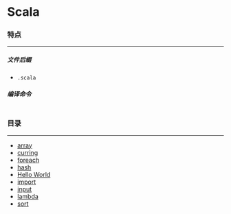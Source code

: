 Scala
===

### 特点
---
##### 文件后缀
* `.scala`

##### 编译命令
```

```

### 目录
---
* [array](https://github.com/PFei-He/Language-Study-Note/tree/master/Scala/array)
* [curring](https://github.com/PFei-He/Language-Study-Note/tree/master/Scala/currying)
* [foreach](https://github.com/PFei-He/Language-Study-Note/tree/master/Scala/foreach)
* [hash](https://github.com/PFei-He/Language-Study-Note/tree/master/Scala/hash)
* [Hello World](https://github.com/PFei-He/Language-Study-Note/tree/master/Scala/Hello%20World)
* [import](https://github.com/PFei-He/Language-Study-Note/tree/master/Scala/import)
* [input](https://github.com/PFei-He/Language-Study-Note/tree/master/Scala/input)
* [lambda](https://github.com/PFei-He/Language-Study-Note/tree/master/Scala/lambda%20-%20closure)
* [sort](https://github.com/PFei-He/Language-Study-Note/tree/master/Scala/sort)
